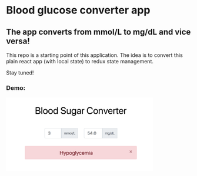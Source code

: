 # Blood glucose converter app

## The app converts from mmol/L to mg/dL and vice versa!

This repo is a starting point of this application. The idea is to convert this plain react app (with local state) to redux state management.

Stay tuned!

### Demo:

<img alt="Demo of Blood glucose converter app" src="assets/Blood_Glucose_Converter.png" style="width:400px">
